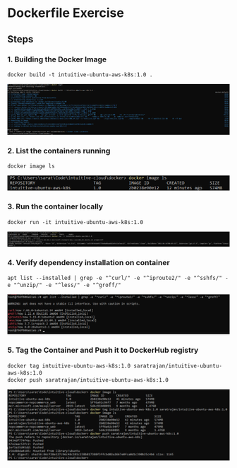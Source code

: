 # Dockerfile Exercise

## Steps

### 1. Building the Docker Image

```shell
docker build -t intuitive-ubuntu-aws-k8s:1.0 .
```
![](./docker-build.png)

### 2. List the containers running

```shell
docker image ls
```
![](./docker-image.png)

### 3. Run the container locally

```shell
docker run -it intuitive-ubuntu-aws-k8s:1.0
```
![](./docker-verify.png)

### 4. Verify dependency installation on container

```shell
apt list --installed | grep -e "^curl/" -e "^iproute2/" -e "^sshfs/" -e "^unzip/" -e "^less/" -e "^groff/"
```
![](./docker-verify-tools.png)

### 5. Tag the Container and Push it to DockerHub registry

```shell
docker tag intuitive-ubuntu-aws-k8s:1.0 saratrajan/intuitive-ubuntu-aws-k8s:1.0
docker push saratrajan/intuitive-ubuntu-aws-k8s:1.0
```
![](./docker-tag-push.png)